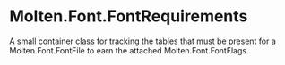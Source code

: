 ﻿  
# Molten.Font.FontRequirements
A small container class for tracking the tables that must be present for a Molten.Font.FontFile to earn the attached Molten.Font.FontFlags.
